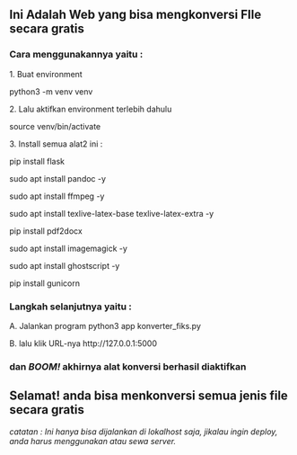 <h2>Ini Adalah Web yang bisa mengkonversi FIle secara gratis</h2>

<h3>Cara menggunakannya yaitu :</h3>
<p>1. Buat environment</p>
   python3 -m venv venv
<p>2. Lalu aktifkan environment terlebih dahulu</p>
   source venv/bin/activate
<p>3. Install semua alat2 ini :</p>
   <p>pip install flask</p>
   <p>sudo apt install pandoc -y</p>
   <p>sudo apt install ffmpeg -y</p>
   <p>sudo apt install texlive-latex-base texlive-latex-extra -y</p>
   <p>pip install pdf2docx</p>
   <p>sudo apt install imagemagick -y</p>
   <p>sudo apt install ghostscript -y</p>
   <p>pip install gunicorn</p>

<h3>Langkah selanjutnya yaitu :</h3>
<p>A. Jalankan program
   python3 app konverter_fiks.py</p>
</>B. lalu klik URL-nya
   http://127.0.0.1:5000</p>

<h3>dan <i>BOOM!</i> akhirnya alat konversi berhasil diaktifkan</h3>
<h2>Selamat! anda bisa menkonversi semua jenis file secara gratis</h2>

<i>catatan : Ini hanya bisa dijalankan di lokalhost saja, jikalau ingin deploy, anda harus menggunakan atau sewa server.</i>
